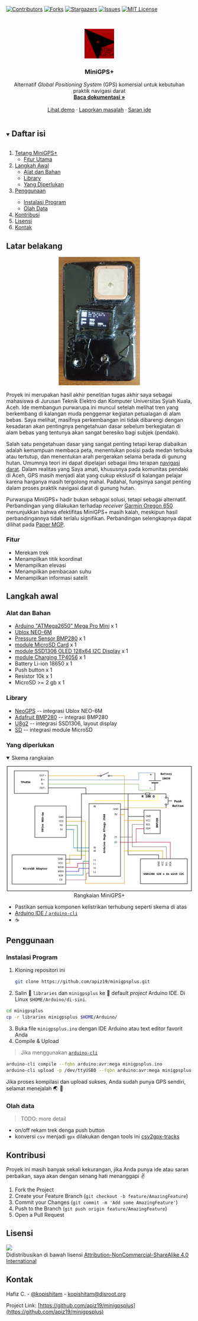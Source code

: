 <!-- PROJECT SHIELDS -->
[![Contributors][contributors-shield]][contributors-url]
[![Forks][forks-shield]][forks-url]
[![Stargazers][stars-shield]][stars-url]
[![Issues][issues-shield]][issues-url]
[![MIT License][license-shield]][license-url]

<!-- PROJECT LOGO -->
<br />
<p align="center">
  <a href="https://github.com/apiz19/minigpsplus">
    <img src="images/logo.png" alt="Logo" width="80" height="80">
  </a>

  <h3 align="center">MiniGPS+</h3>

  <p align="center">
    Alternatif <em>Global Positioning System</em> (GPS) komersial untuk kebutuhan praktik navigasi darat
    <br />
    <a href="https://github.com/apiz19/minigpsplus"><strong>Baca dokumentasi »</strong></a>
    <br />
    <br />
    <a href="https://github.com/apiz19/minigpsplus">Lihat demo</a>
    ·
    <a href="https://github.com/apiz19/minigpsplus/issues">Laporkan masalah</a>
    ·
    <a href="https://github.com/apiz19/minigpsplus/issues">Saran ide</a>
  </p>
</p>

<!-- TABLE OF CONTENTS -->
<details open="open">
  <summary><h2 style="display: inline-block">Daftar isi</h2></summary>
  <ol>
    <li>
      <a href="#latar-belakang">Tetang MiniGPS+</a>
      <ul>
        <li><a href="#fitur">Fitur Utama</a></li>
      </ul>
    </li>
    <li>
      <a href="#langkah-awal">Langkah Awal</a>
      <ul>
        <li><a href="#alat-dan-bahan">Alat dan Bahan</a></li>
        <li><a href="#library">Library</a></li>
        <li><a href="#yang-diperlukan">Yang Diperlukan</a></li>
      </ul>
    </li>
     <li><a href="#penggunaan">Penggunaan</a></li>
     <ul>
        <li><a href="#instalasi-program">Instalasi Program</a></li>
        <li><a href="#olah-data">Olah Data</a></li>
     </ul>
    <li><a href="#kontribusi">Kontribusi</a></li>
    <li><a href="#lisensi">Lisensi</a></li>
    <li><a href="#kontak">Kontak</a></li>
  </ol>
</details>

<!-- ABOUT THE PROJECT -->
## Latar belakang

<p align="center">
  <a href="https://github.com/apiz19/minigpsplus">
    <img src="images/mgp_full.JPG" alt="Logo" width="220">
  </a>

Proyek ini merupakan hasil akhir penelitian tugas akhir saya sebagai mahasiswa
di Jurusan Teknik Elektro dan Komputer Universitas Syiah Kuala, Aceh. Ide
membangun purwarupa ini muncul setelah melihat tren yang berkembang di kalangan
muda penggemar kegiatan petualagan di alam bebas. Saya melihat, masifnya
perkembangan ini tidak dibarengi dengan kesadaran akan pentingnya pengetahuan
dasar sebelum berkegiatan di alam bebas yang tentunya akan sangat beresiko bagi
subjek (pendaki).

Salah satu pengetahuan dasar yang sangat penting tetapi kerap diabaikan adalah
kemampuan membaca peta, menentukan posisi pada medan terbuka atau tertutup, dan
menentukan arah pergerakan selama berada di gunung hutan. Umumnya teori ini
dapat dipelajari sebagai ilmu terapan [navigasi
darat](https://id.wikipedia.org/wiki/Navigasi_darat). Dalam realitas yang Saya
amati, khususnya pada komunitas pendaki di Aceh, GPS masih menjadi alat yang
cukup ekslusif di kalangan pelajar karena harganya masih tergolong mahal.
Padahal, fungsinya sangat penting dalam proses praktik navigasi darat di gunung
hutan.

Purwarupa MiniGPS+ hadir bukan sebagai solusi, tetapi sebagai alternatif.
Perbandingan yang dilakukan terhadap _receiver_ [Garmin Oregon
650](https://buy.garmin.com/en-US/US/p/113520) menunjukkan bahwa efektifitas
MiniGPS+ masih kalah, meskipun hasil perbandingannya tidak terlalu signifikan.
Perbandingan selengkapnya dapat dilihat pada [Paper MGP](link_paper).

### Fitur

* Merekam trek
* Menampilkan titik koordinat
* Menampilkan elevasi
* Menampilkan pembacaan suhu
* Menampilkan informasi satelit

<!-- GETTING STARTED -->
## Langkah awal

### Alat dan Bahan

* [Arduino "ATMega2650" Mega Pro Mini](https://robotdyn.com/mega-2560-pro-embed-ch340g-atmega2560-16au.html) x 1
* [Ublox NEO-6M](https://www.u-blox.com/en/product/neo-6-series)
* [Pressure Sensor BMP280](https://www.bosch-sensortec.com/products/environmental-sensors/pressure-sensors/bmp280/) x 1
* [module MicroSD Card](https://create.arduino.cc/projecthub/electropeak/sd-card-module-with-arduino-how-to-read-write-data-37f390) x 1
* [module SSD1306 OLED 128x64 I2C Display](https://www.instructables.com/Arduino-and-the-SSD1306-OLED-I2C-128x64-Display/) x 1
* [module Charging TP4056](https://www.best-microcontroller-projects.com/tp4056.html) x 1
* Battery Li-ion 18650 x 1
* Push button x 1
* Resistor 10k x 1
* MicroSD >= 2 gb x 1

### Library

* [NeoGPS](https://github.com/SlashDevin/NeoGPS) -- integrasi Ublox NEO-6M
* [Adafruit BMP280](https://github.com/adafruit/Adafruit_BMP280_Library) -- integrasi BMP280
* [U8g2](https://github.com/olikraus/u8g2) -- integrasi SSD1306, layout display
* [SD](https://www.arduino.cc/en/Reference/SD) -- integrasi module MicroSD

### Yang diperlukan
  
<details open="open">
  <summary>Skema rangkaian</summary>
  <p align="center">
    <img src="images/rangkaian_mgp.png" alt="Logo" width="500">
    </br>
    Rangkaian MiniGPS+
  </a>
</details>

- Pastikan semua komponen kelistrikan terhubung seperti skema di atas
- [Arduino IDE / `arduino-cli`](https://www.arduino.cc/en/Main/Software_)
- :coffee:

<!-- USAGE EXAMPLES -->
## Penggunaan

### Instalasi Program

1. Kloning repositori ini

   ```sh
   git clone https://github.com/apiz19/minigpsplus.git
   ```

2. Salin :file_folder: `libraries` dan `minigpsplus` ke :open_file_folder: default _project_ Arduino IDE. Di Linux `$HOME/Arduino/di-sini`.

```sh
cd minigpsplus
cp -r libraries minigpsplus $HOME/Arduino/
```

3. Buka file `minigpsplus.ino` dengan IDE Arduino atau text editor favorit Anda
4. Compile & Upload

> Jika menggunakan [`arduino-cli`](https://arduino.github.io/arduino-cli/latest/)

```sh
arduino-cli compile --fqbn arduino:avr:mega minigpsplus.ino
arduino-cli upload -p /dev/ttyUSB0 --fqbn arduino:avr:mega minigpsplus.ino
```

Jika proses kompilasi dan upload sukses, Anda sudah punya GPS sendiri, selamat menejalah :earth_asia: :ear_of_rice:

### Olah data

> TODO: more detail

- on/off rekam trek denga push button
- konversi `csv` menjadi `gpx` dilakukan dengan tools ini [csv2gpx-tracks](https://git.io/csv2gpx-tracks)

<!-- CONTRIBUTING -->
## Kontribusi

Proyek ini masih banyak sekali kekurangan, jika Anda punya ide atau
saran perbaikan, saya akan dengan senang hati menanggapi :v:

1. Fork the Project
2. Create your Feature Branch (`git checkout -b feature/AmazingFeature`)
3. Commit your Changes (`git commit -m 'Add some AmazingFeature'`)
4. Push to the Branch (`git push origin feature/AmazingFeature`)
5. Open a Pull Request



<!-- LICENSE -->
## Lisensi

<p align="left">
    <img src="https://upload.wikimedia.org/wikipedia/commons/1/12/Cc-by-nc-sa_icon.svg">
    </br>
Didistribusikan di bawah lisensi <a href="http://creativecommons.org/licenses/by-nc-sa/4.0/">Attribution-NonCommercial-ShareAlike 4.0 International</a>
  </a>

<!-- CONTACT -->
## Kontak

Hafiz C. - [@kopishitam](https://twitter.com/kopishitam) - kopishitam@disroot.org

Project Link: [https://github.com/apiz19/minigpsplus](https://github.com/apiz19/minigpsplus)

<!-- MARKDOWN LINKS & IMAGES -->
<!-- https://www.markdownguide.org/basic-syntax/#reference-style-links -->
[contributors-shield]: https://img.shields.io/github/contributors/apiz19/minigpsplus.svg?style=for-the-badge
[contributors-url]: https://github.com/apiz19/minigpsplus/graphs/contributors
[forks-shield]: https://img.shields.io/github/forks/apiz19/minigpsplus.svg?style=for-the-badge
[forks-url]: https://github.com/apiz19/minigpsplus/network/members
[stars-shield]: https://img.shields.io/github/stars/apiz19/minigpsplus.svg?style=for-the-badge
[stars-url]: https://github.com/apiz19/minigpsplus/stargazers
[issues-shield]: https://img.shields.io/github/issues/apiz19/minigpsplus.svg?style=for-the-badge
[issues-url]: https://github.com/apiz19/minigpsplus/issues
[license-shield]: https://img.shields.io/badge/License-CC%20BY--NC--SA%204.0-lightgrey.svg?style=for-the-badge
[license-url]: http://creativecommons.org/licenses/by-nc-sa/4.0/
[linkedin-shield]: https://img.shields.io/badge/-LinkedIn-black.svg?style=for-the-badge&logo=linkedin&colorB=555
[linkedin-url]: https://www.linkedin.com/in/hafiz-chairy-558b96175/
